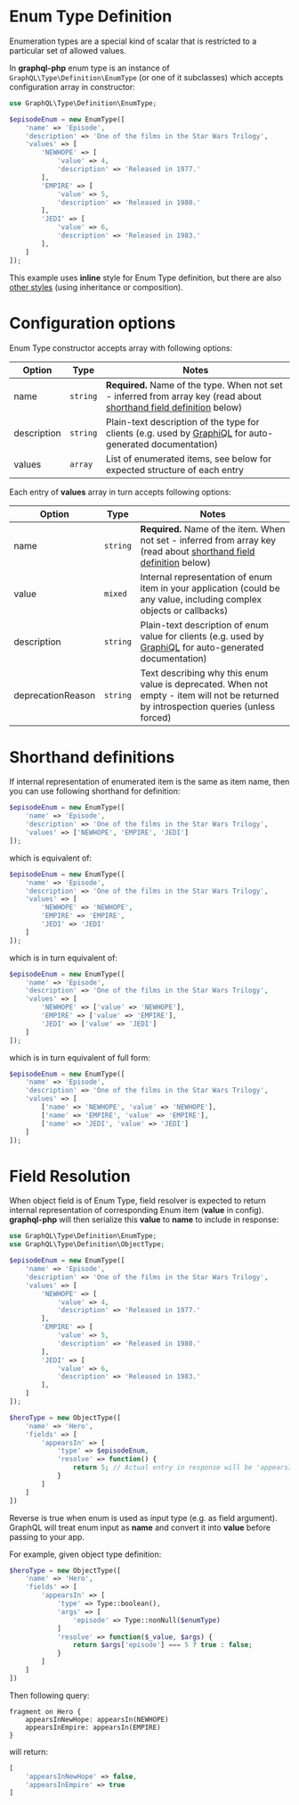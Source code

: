 # Enum Type Definition
Enumeration types are a special kind of scalar that is restricted to a particular set 
of allowed values. 

In **graphql-php** enum type is an instance of `GraphQL\Type\Definition\EnumType` 
(or one of it subclasses) which accepts configuration array in constructor:

```php
use GraphQL\Type\Definition\EnumType;

$episodeEnum = new EnumType([
    'name' => 'Episode',
    'description' => 'One of the films in the Star Wars Trilogy',
    'values' => [
        'NEWHOPE' => [
            'value' => 4,
            'description' => 'Released in 1977.'
        ],
        'EMPIRE' => [
            'value' => 5,
            'description' => 'Released in 1980.'
        ],
        'JEDI' => [
            'value' => 6,
            'description' => 'Released in 1983.'
        ],
    ]
]);
```

This example uses **inline** style for Enum Type definition, but there are also 
[other styles](/type-system/#type-definition-styles) (using inheritance or composition).

# Configuration options
Enum Type constructor accepts array with following options:

Option | Type | Notes
------ | ---- | -----
name | `string` | **Required.** Name of the type. When not set - inferred from array key (read about [shorthand field definition](#) below)
description | `string` | Plain-text description of the type for clients (e.g. used by [GraphiQL](https://github.com/graphql/graphiql) for auto-generated documentation)
values | `array` | List of enumerated items, see below for expected structure of each entry

Each entry of **values** array in turn accepts following options:

Option | Type | Notes
------ | ---- | -----
name | `string` | **Required.** Name of the item. When not set - inferred from array key (read about [shorthand field definition](#) below)
value | `mixed` | Internal representation of enum item in your application (could be any value, including complex objects or callbacks)
description | `string` | Plain-text description of enum value for clients (e.g. used by [GraphiQL](https://github.com/graphql/graphiql) for auto-generated documentation)
deprecationReason | `string` | Text describing why this enum value is deprecated. When not empty - item will not be returned by introspection queries (unless forced)


# Shorthand definitions
If internal representation of enumerated item is the same as item name, then you can use
following shorthand for definition:

```php
$episodeEnum = new EnumType([
    'name' => 'Episode',
    'description' => 'One of the films in the Star Wars Trilogy',
    'values' => ['NEWHOPE', 'EMPIRE', 'JEDI']
]);
```

which is equivalent of:
```php
$episodeEnum = new EnumType([
    'name' => 'Episode',
    'description' => 'One of the films in the Star Wars Trilogy',
    'values' => [
        'NEWHOPE' => 'NEWHOPE', 
        'EMPIRE' => 'EMPIRE', 
        'JEDI' => 'JEDI'
    ]
]);
```

which is in turn equivalent of:
```php
$episodeEnum = new EnumType([
    'name' => 'Episode',
    'description' => 'One of the films in the Star Wars Trilogy',
    'values' => [
        'NEWHOPE' => ['value' => 'NEWHOPE'], 
        'EMPIRE' => ['value' => 'EMPIRE'], 
        'JEDI' => ['value' => 'JEDI']
    ]
]);
```

which is in turn equivalent of full form:

```php
$episodeEnum = new EnumType([
    'name' => 'Episode',
    'description' => 'One of the films in the Star Wars Trilogy',
    'values' => [
        ['name' => 'NEWHOPE', 'value' => 'NEWHOPE'], 
        ['name' => 'EMPIRE', 'value' => 'EMPIRE'], 
        ['name' => 'JEDI', 'value' => 'JEDI']
    ]
]);
```

# Field Resolution
When object field is of Enum Type, field resolver is expected to return internal 
representation of corresponding Enum item (**value** in config). **graphql-php** will 
then serialize this **value** to **name** to include in response:

```php
use GraphQL\Type\Definition\EnumType;
use GraphQL\Type\Definition\ObjectType;

$episodeEnum = new EnumType([
    'name' => 'Episode',
    'description' => 'One of the films in the Star Wars Trilogy',
    'values' => [
        'NEWHOPE' => [
            'value' => 4,
            'description' => 'Released in 1977.'
        ],
        'EMPIRE' => [
            'value' => 5,
            'description' => 'Released in 1980.'
        ],
        'JEDI' => [
            'value' => 6,
            'description' => 'Released in 1983.'
        ],
    ]
]);

$heroType = new ObjectType([
    'name' => 'Hero',
    'fields' => [
        'appearsIn' => [
            'type' => $episodeEnum,
            'resolve' => function() {
                return 5; // Actual entry in response will be 'appearsIn' => 'EMPIRE'
            }
        ]
    ]
])
```

Reverse is true when enum is used as input type (e.g. as field argument). 
GraphQL will treat enum input as **name** and convert it into **value** before passing to your app.

For example, given object type definition:
```php
$heroType = new ObjectType([
    'name' => 'Hero',
    'fields' => [
        'appearsIn' => [
            'type' => Type::boolean(),
            'args' => [
                'episode' => Type::nonNull($enumType)
            ]
            'resolve' => function($_value, $args) {
                return $args['episode'] === 5 ? true : false; 
            }
        ]
    ]
])
```

Then following query:
```
fragment on Hero {
    appearsInNewHope: appearsIn(NEWHOPE)
    appearsInEmpire: appearsIn(EMPIRE)
}
```
will return:
```php
[
    'appearsInNewHope' => false,
    'appearsInEmpire' => true
]
```
